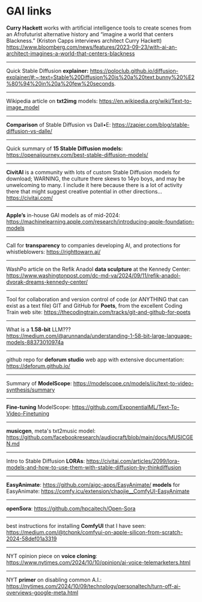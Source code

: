 # GAI links
**Curry Hackett** works with artificial intelligence tools to create scenes from an Afrofuturist alternative history and “imagine a world that centers Blackness.” (Kriston Capps interviews architect Curry Hackett) https://www.bloomberg.com/news/features/2023-09-23/with-ai-an-architect-imagines-a-world-that-centers-blackness

---
Quick Stable Diffusion **explainer:** https://poloclub.github.io/diffusion-explainer/#:~:text=Stable%20Diffusion%20is%20a%20text,bunny%20%E2%80%94%20in%20a%20few%20seconds.

---
Wikipedia article on **txt2img** models: https://en.wikipedia.org/wiki/Text-to-image_model

---
**Comparison** of Stable Diffusion vs Dall•E: https://zapier.com/blog/stable-diffusion-vs-dalle/

---
Quick summary of **15 Stable Diffusion models:** https://openaijourney.com/best-stable-diffusion-models/

---
**CivitAI** is a community with lots of custom Stable Diffusion models for download; WARNING, the culture there skews to 14yo boys, and may be unwelcoming to many. I include it here because there is a lot of activity there that might suggest creative potential in other directions… https://civitai.com/

---
**Apple’s** in-house GAI models as of mid-2024: https://machinelearning.apple.com/research/introducing-apple-foundation-models

---
Call for **transparency** to companies developing AI, and protections for whistleblowers: https://righttowarn.ai/

---
WashPo article on the Refik Anadol **data sculpture** at the Kennedy Center: https://www.washingtonpost.com/dc-md-va/2024/09/11/refik-anadol-dvorak-dreams-kennedy-center/

---
Tool for collaboration and version control of code (or ANYTHING that can exist as a text file) GIT and GitHub for **Poets**, from the excellent Coding Train web site: https://thecodingtrain.com/tracks/git-and-github-for-poets

---
What is a **1.58-bit** LLM??? https://medium.com/@arunnanda/understanding-1-58-bit-large-language-models-88373010974a

---
github repo for **deforum studio** web app with extensive documentation: https://deforum.github.io/

---
Summary of **ModelScope**: https://modelscope.cn/models/iic/text-to-video-synthesis/summary

---
**Fine-tuning** ModelScope: https://github.com/ExponentialML/Text-To-Video-Finetuning

---
**musicgen**, meta's txt2music model: https://github.com/facebookresearch/audiocraft/blob/main/docs/MUSICGEN.md

---
Intro to Stable Diffusion **LORAs**: https://civitai.com/articles/2099/lora-models-and-how-to-use-them-with-stable-diffusion-by-thinkdiffusion

---
**EasyAnimate**: https://github.com/aigc-apps/EasyAnimate/
**models** for EasyAnimate: https://comfy.icu/extension/chaojie__ComfyUI-EasyAnimate

---
**openSora**: https://github.com/hpcaitech/Open-Sora

---
best instructions for installing **ComfyUI** that I have seen: https://medium.com/@tchpnk/comfyui-on-apple-silicon-from-scratch-2024-58def01a3319

---
NYT opinion piece on **voice cloning**: https://www.nytimes.com/2024/10/10/opinion/ai-voice-telemarketers.html

---
NYT **primer** on disabling common A.I.: https://nytimes.com/2024/10/09/technology/personaltech/turn-off-ai-overviews-google-meta.html
